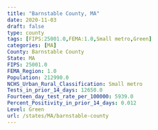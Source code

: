 ```yaml
---
title: "Barnstable County, MA"
date: 2020-11-03
draft: false
type: county
tags: [FIPS:25001.0,FEMA:1.0,Small metro,Green]
categories: [MA]
County: Barnstable County
State: MA
FIPS: 25001.0
FEMA_Region: 1.0
Population: 212990.0
NCHS_Urban_Rural_Classification: Small metro
Tests_in_prior_14_days: 12650.0
Fourteen_day_test_rate_per_100000: 5939.0
Percent_Positivity_in_prior_14_days: 0.012
Level: Green
url: /states/MA/barnstable-county
---
```



